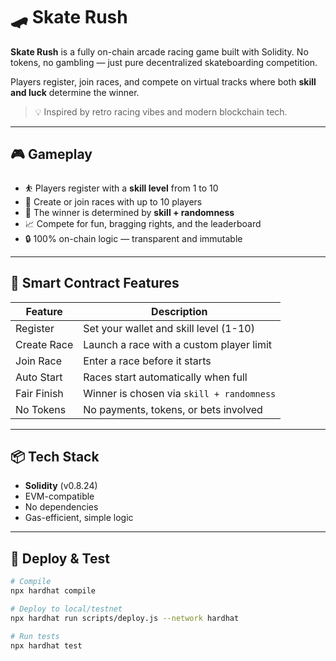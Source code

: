 # 🛹 Skate Rush        
        
**Skate Rush** is a fully on-chain arcade racing game built with Solidity. No tokens, no gambling — just pure decentralized skateboarding competition.      
     
Players register, join races, and compete on virtual tracks where both **skill and luck** determine the winner.    
        
> 💡 Inspired by retro racing vibes and modern blockchain tech.       
      
---     
     
## 🎮 Gameplay   
     
- ⛹️ Players register with a **skill level** from 1 to 10       
- 🏁 Create or join races with up to 10 players        
- 🎲 The winner is determined by **skill + randomness**    
- 📈 Compete for fun, bragging rights, and the leaderboard        
- 🔒 100% on-chain logic — transparent and immutable    
   
---   
   
## 🔧 Smart Contract Features   
   
| Feature        | Description                                       |
|----------------|---------------------------------------------------|
| Register       | Set your wallet and skill level (1-10)            |
| Create Race    | Launch a race with a custom player limit          |
| Join Race      | Enter a race before it starts                     |
| Auto Start     | Races start automatically when full               |
| Fair Finish    | Winner is chosen via `skill + randomness`         |
| No Tokens      | No payments, tokens, or bets involved             |
  
---

## 📦 Tech Stack

- **Solidity** (v0.8.24)
- EVM-compatible
- No dependencies
- Gas-efficient, simple logic

---

## 🚀 Deploy & Test

```bash
# Compile
npx hardhat compile

# Deploy to local/testnet
npx hardhat run scripts/deploy.js --network hardhat

# Run tests
npx hardhat test
